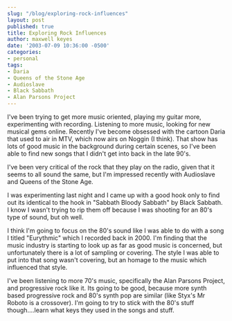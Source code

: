 ```yaml
---
slug: "/blog/exploring-rock-influences"
layout: post
published: true
title: Exploring Rock Influences
author: maxwell keyes
date: '2003-07-09 10:36:00 -0500'
categories:
- personal
tags:
- Daria
- Queens of the Stone Age
- Audioslave
- Black Sabbath
- Alan Parsons Project
---
```


I've been trying to get more music oriented, playing my guitar more,
experimenting with recording. Listening to more music, looking for new musical
gems online. Recently I've become obsessed with the cartoon Daria that used to
air in MTV, which now airs on Noggin (I think). That show has lots of good music
in the background during certain scenes, so I've been able to find new songs
that I didn't get into back in the late 90's.

I've been very critical of the rock that they play on the radio, given that it
seems to all sound the same, but I'm impressed recently with Audioslave and
Queens of the Stone Age.

I was experimenting last night and I came up with a good hook only to find out
its identical to the hook in "Sabbath Bloody Sabbath" by Black Sabbath. I know I
wasn't trying to rip them off because I was shooting for an 80's type of sound,
but oh well.

I think I'm going to focus on the 80's sound like I was able to do with a song I
titled "Eurythmic" which I recorded back in 2000. I'm finding that the music
industry is starting to look up as far as good music is concerned, but
unfortunately there is a lot of sampling or covering. The style I was able to
put into that song wasn't covering, but an homage to the music which influenced
that style.

I've been listening to more 70's music, specifically the Alan Parsons Project,
and progressive rock like it. Its going to be good, because more synth based
progressive rock and 80's synth pop are similar (like Styx's Mr Roboto is a
crossover). I'm going to try to stick with the 80's stuff though....learn what
keys they used in the songs and stuff.
